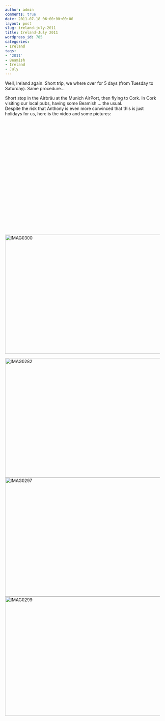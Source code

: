 ```yaml
---
author: admin
comments: true
date: 2011-07-18 06:00:00+00:00
layout: post
slug: ireland-july-2011
title: Ireland-July 2011
wordpress_id: 785
categories:
- Ireland
tags:
- '2011'
- Beamish
- Ireland
- July
---
```


<p>Well, Ireland again. Short trip, we where over for 5 days (from Tuesday to Saturday). Same procedure... </p> <p>Short stop in the Airbräu at the Munich AirPort, then flying to Cork. In Cork visiting our local pubs, having some Beamish ... the usual.<br>Despite the risk that Anthony is even more convinced that this is just holidays for us, here is the video and some pictures:</p> <div style="padding-bottom: 0px; margin: 0px; padding-left: 0px; padding-right: 0px; display: inline; float: none; padding-top: 0px" id="scid:5737277B-5D6D-4f48-ABFC-DD9C333F4C5D:9383fbd8-62bb-4acc-a619-9a54c429fbb1" class="wlWriterEditableSmartContent"><div><object width="633" height="356"><param name="movie" value="http://www.youtube.com/v/8TEqwf9EcEI?hl=en&amp;hd=1"></param><embed src="http://www.youtube.com/v/8TEqwf9EcEI?hl=en&amp;hd=1" type="application/x-shockwave-flash" width="633" height="356"></embed></object></div></div> <p><a href="https://andydunkel.net/assets/uploads/2011/07/IMAG0300.jpg"><img style="background-image: none; border-right-width: 0px; margin: 0px; padding-left: 0px; padding-right: 0px; display: inline; border-top-width: 0px; border-bottom-width: 0px; border-left-width: 0px; padding-top: 0px" title="IMAG0300" border="0" alt="IMAG0300" src="https://andydunkel.net/assets/uploads/2011/07/IMAG0300_thumb.jpg" width="644" height="387"></a></p><!--more--><p><a href="https://andydunkel.net/assets/uploads/2011/07/IMAG0282.jpg"><img style="background-image: none; border-right-width: 0px; padding-left: 0px; padding-right: 0px; display: inline; border-top-width: 0px; border-bottom-width: 0px; border-left-width: 0px; padding-top: 0px" title="IMAG0282" border="0" alt="IMAG0282" src="https://andydunkel.net/assets/uploads/2011/07/IMAG0282_thumb.jpg" width="644" height="387"></a><a href="https://andydunkel.net/assets/uploads/2011/07/IMAG0297.jpg"><img style="background-image: none; border-right-width: 0px; padding-left: 0px; padding-right: 0px; display: inline; border-top-width: 0px; border-bottom-width: 0px; border-left-width: 0px; padding-top: 0px" title="IMAG0297" border="0" alt="IMAG0297" src="https://andydunkel.net/assets/uploads/2011/07/IMAG0297_thumb.jpg" width="644" height="387"></a><a href="https://andydunkel.net/assets/uploads/2011/07/IMAG0299.jpg"><img style="background-image: none; border-right-width: 0px; padding-left: 0px; padding-right: 0px; display: inline; border-top-width: 0px; border-bottom-width: 0px; border-left-width: 0px; padding-top: 0px" title="IMAG0299" border="0" alt="IMAG0299" src="https://andydunkel.net/assets/uploads/2011/07/IMAG0299_thumb.jpg" width="644" height="387"></a></p>
